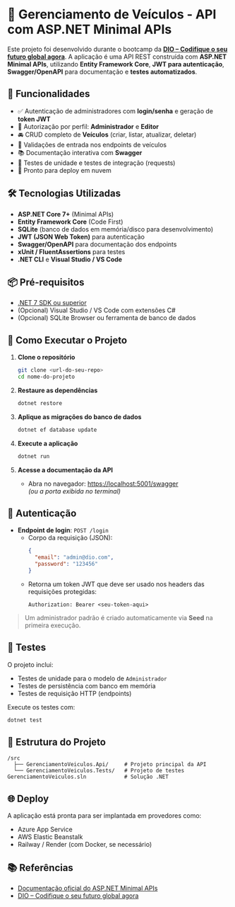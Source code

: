 # 🚗 Gerenciamento de Veículos - API com ASP.NET Minimal APIs

Este projeto foi desenvolvido durante o bootcamp da **[DIO – Codifique o seu futuro global agora](https://web.dio.me/)**. A aplicação é uma API REST construída com **ASP.NET Minimal APIs**, utilizando **Entity Framework Core**, **JWT para autenticação**, **Swagger/OpenAPI** para documentação e **testes automatizados**.

## 📌 Funcionalidades

- ✅ Autenticação de administradores com **login/senha** e geração de **token JWT**
- 🔐 Autorização por perfil: **Administrador** e **Editor**
- 🚘 CRUD completo de **Veículos** (criar, listar, atualizar, deletar)
- 🧪 Validações de entrada nos endpoints de veículos
- 📚 Documentação interativa com **Swagger**
- 🧪 Testes de unidade e testes de integração (requests)
- 🚀 Pronto para deploy em nuvem

## 🛠️ Tecnologias Utilizadas

- **ASP.NET Core 7+** (Minimal APIs)
- **Entity Framework Core** (Code First)
- **SQLite** (banco de dados em memória/disco para desenvolvimento)
- **JWT (JSON Web Token)** para autenticação
- **Swagger/OpenAPI** para documentação dos endpoints
- **xUnit / FluentAssertions** para testes
- **.NET CLI** e **Visual Studio / VS Code**

## 📦 Pré-requisitos

- [.NET 7 SDK ou superior](https://dotnet.microsoft.com/download)
- (Opcional) Visual Studio / VS Code com extensões C#
- (Opcional) SQLite Browser ou ferramenta de banco de dados

## 🚀 Como Executar o Projeto

1. **Clone o repositório**
   ```bash
   git clone <url-do-seu-repo>
   cd nome-do-projeto
   ```

2. **Restaure as dependências**
   ```bash
   dotnet restore
   ```

3. **Aplique as migrações do banco de dados**
   ```bash
   dotnet ef database update
   ```

4. **Execute a aplicação**
   ```bash
   dotnet run
   ```

5. **Acesse a documentação da API**
   - Abra no navegador: [https://localhost:5001/swagger](https://localhost:5001/swagger)  
     *(ou a porta exibida no terminal)*

## 🔐 Autenticação

- **Endpoint de login**: `POST /login`
  - Corpo da requisição (JSON):
    ```json
    {
      "email": "admin@dio.com",
      "password": "123456"
    }
    ```
  - Retorna um token JWT que deve ser usado nos headers das requisições protegidas:
    ```
    Authorization: Bearer <seu-token-aqui>
    ```

> Um administrador padrão é criado automaticamente via **Seed** na primeira execução.

## 🧪 Testes

O projeto inclui:
- Testes de unidade para o modelo de `Administrador`
- Testes de persistência com banco em memória
- Testes de requisição HTTP (endpoints)

Execute os testes com:
```bash
dotnet test
```

## 📁 Estrutura do Projeto

```
/src
  ├── GerenciamentoVeiculos.Api/     # Projeto principal da API
  └── GerenciamentoVeiculos.Tests/   # Projeto de testes
GerenciamentoVeiculos.sln            # Solução .NET
```

## 🌐 Deploy

A aplicação está pronta para ser implantada em provedores como:
- Azure App Service
- AWS Elastic Beanstalk
- Railway / Render (com Docker, se necessário)

## 📚 Referências

- [Documentação oficial do ASP.NET Minimal APIs](https://learn.microsoft.com/pt-br/aspnet/core/fundamentals/minimal-apis)
- [DIO – Codifique o seu futuro global agora](https://web.dio.me/)
